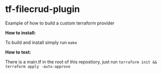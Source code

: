 # tf-filecrud-plugin
Example of how to build a custom terraform provider


**How to install:** 

To build and install simply run `make`


**How to test:**

There is a main.tf in the root of this repostiory, just run `terraform init && terraform apply -auto-approve`



